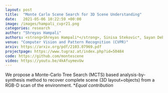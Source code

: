 ```yaml
---
layout: post
title:  "Monte Carlo Scene Search for 3D Scene Understanding"
date:   2021-05-06 10:22:59 +00:00
image: /images/hampali_cvpr21.png
categories: research
author: "Shreyas Hampali"
authors: <strong>Shreyas Hampali*</strong>, Sinisa Stekovic*, Sayan Deb Sarkar, Chetan Srinivasa Kumar, Friedrich Fraundorfer, Vincent Lepetit
venue: "Computer Vision and Pattern Recognition (CVPR)"
arxiv: https://arxiv.org/pdf/2103.07969.pdf
projectpage: https://www.tugraz.at/index.php?id=50484
code: https://github.com/montescene
video: https://youtu.be/4kAfuymevUw
---
```

We propose a Monte-Carlo Tree Search (MCTS) based analysis-by-synthesis method to recover complete scene (3D layout+objects) from a RGB-D scan of the environment. \**Equal contribution*
